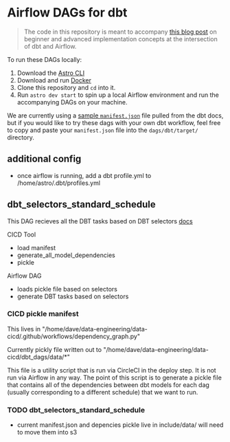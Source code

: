 # Airflow DAGs for dbt

> The code in this repository is meant to accompany [this blog post](https://astronomer.io/blog) on beginner and advanced implementation concepts at the intersection of dbt and Airflow.

To run these DAGs locally:
1. Download the [Astro CLI](https://github.com/astronomer/astro-cli)
2. Download and run [Docker](https://docs.docker.com/docker-for-mac/install/)
3. Clone this repository and `cd` into it.
4. Run `astro dev start` to spin up a local Airflow environment and run the accompanying DAGs on your machine.

We are currently using a [sample `manifest.json`](https://github.com/fishtown-analytics/dbt-docs/blob/master/data/manifest.json) file pulled from the dbt docs, but if you would like to try these dags with your own dbt workflow, feel free to copy and paste your `manifest.json` file into the `dags/dbt/target/` directory.

## additional config
- once airflow is running, add a dbt profile.yml to /home/astro/.dbt/profiles.yml

## dbt_selectors_standard_schedule
This DAG recieves all the DBT tasks based on DBT selectors [docs](https://www.astronomer.io/blog/airflow-dbt-2)

CICD Tool
- load manifest
- generate_all_model_dependencies
- pickle

Airflow DAG
- loads pickle file based on selectors
- generate DBT tasks based on selectors

### CICD pickle manifest

This lives in "/home/dave/data-engineering/data-cicd/.github/workflows/dependency_graph.py"

Currently pickly file written out to "/home/dave/data-engineering/data-cicd/dbt_dags/data/*"

This file is a utility script that is run via CircleCI in the deploy
step. It is not run via Airflow in any way. The point of this script is
to generate a pickle file that contains all of the dependencies between dbt models
for each dag (usually corresponding to a different schedule) that we want
to run.

### TODO dbt_selectors_standard_schedule
- current manifest.json and depencies pickle live in include/data/ will need to move them into s3

